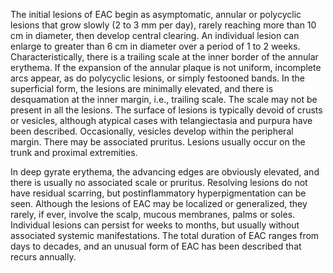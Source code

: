 The initial lesions of EAC begin as asymptomatic, annular or polycyclic lesions that grow slowly (2 to 3 mm per day), rarely reaching more than 10 cm in diameter, then develop central clearing. An individual lesion can enlarge to greater than 6 cm in diameter over a period of 1 to 2 weeks. Characteristically, there is a trailing scale at the inner border of the annular erythema. If the expansion of the annular plaque is not uniform, incomplete arcs appear, as do polycyclic lesions, or simply festooned bands. In the superficial form, the lesions are minimally elevated, and there is desquamation at the inner margin, i.e., trailing scale. The scale may not be present in all the lesions. The surface of lesions is typically devoid of crusts or vesicles, although atypical cases with telangiectasia and purpura have been described. Occasionally, vesicles develop within the peripheral margin. There may be associated pruritus. Lesions usually occur on the trunk and proximal extremities.

In deep gyrate erythema, the advancing edges are obviously elevated, and there is usually no associated scale or pruritus. Resolving lesions do not have residual scarring, but postinflammatory hyperpigmentation can be seen. Although the lesions of EAC may be localized or generalized, they rarely, if ever, involve the scalp, mucous membranes, palms or soles. Individual lesions can persist for weeks to months, but usually without associated systemic manifestations. The total duration of EAC ranges from days to decades, and an unusual form of EAC has been described that recurs annually.